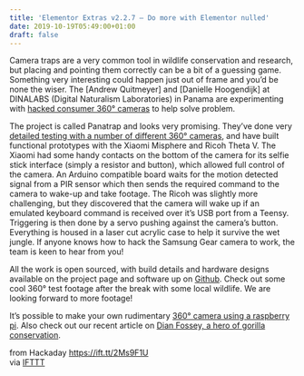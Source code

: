 ```yaml
---
title: 'Elementor Extras v2.2.7 – Do more with Elementor nulled'
date: 2019-10-19T05:49:00+01:00
draft: false
---
```


Camera traps are a very common tool in wildlife conservation and research, but placing and pointing them correctly can be a bit of a guessing game. Something very interesting could happen just out of frame and you’d be none the wiser. The \[Andrew Quitmeyer\] and \[Danielle Hoogendijk\] at DINALABS (Digital Naturalism Laboratories) in Panama are experimenting with [hacked consumer 360](http://www.dinalab.net/2019/09/27/panatrap/)[° cameras](http://www.dinalab.net/2019/09/27/panatrap/) to help solve problem.

The project is called Panatrap and looks very promising. They’ve done very [detailed testing with a number of different 360° cameras](http://www.dinalab.net/2019/09/28/panatrap-360-camera-comparisons-2019/), and have built functional prototypes with the Xiaomi Misphere and Ricoh Theta V. The Xiaomi had some handy contacts on the bottom of the camera for its selfie stick interface (simply a resistor and button), which allowed full control of the camera. An Arduino compatible board waits for the motion detected signal from a PIR sensor which then sends the required command to the camera to wake-up and take footage. The Ricoh was slightly more challenging, but they discovered that the camera will wake up if an emulated keyboard command is received over it’s USB port from a Teensy. Triggering is then done by a servo pushing against the camera’s button. Everything is housed in a laser cut acrylic case to help it survive the wet jungle. If anyone knows how to hack the Samsung Gear camera to work, the team is keen to hear from you!  

All the work is open sourced, with build details and hardware designs available on the project page and software up on [Github](https://github.com/Digital-Naturalism-Laboratories/Panatrap). Check out some cool 360° test footage after the break with some local wildlife. We are looking forward to more footage!

It’s possible to make your own rudimentary [360° camera using a raspberry pi](https://hackaday.com/2016/10/09/cheap-360-degree-camera/). Also check out our recent article on [Dian Fossey, a hero of gorilla conservation](https://hackaday.com/2019/09/03/dian-fossey-gorilla-girl/).

  
  
from Hackaday https://ift.tt/2Ms9F1U  
via [IFTTT](https://ifttt.com/?ref=da&site=blogger)